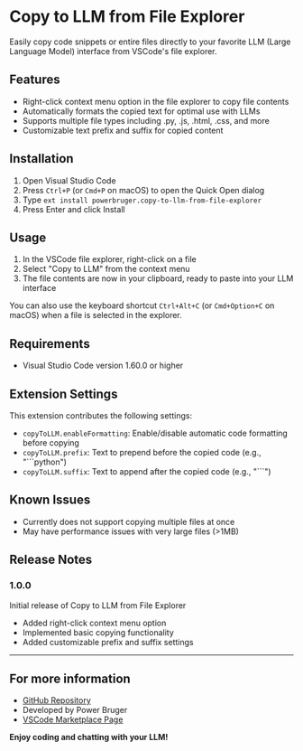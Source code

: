 # Copy to LLM from File Explorer

Easily copy code snippets or entire files directly to your favorite LLM (Large Language Model) interface from VSCode's file explorer.

## Features

- Right-click context menu option in the file explorer to copy file contents
- Automatically formats the copied text for optimal use with LLMs
- Supports multiple file types including .py, .js, .html, .css, and more
- Customizable text prefix and suffix for copied content

## Installation

1. Open Visual Studio Code
2. Press `Ctrl+P` (or `Cmd+P` on macOS) to open the Quick Open dialog
3. Type `ext install powerbruger.copy-to-llm-from-file-explorer`
4. Press Enter and click Install

## Usage

1. In the VSCode file explorer, right-click on a file
2. Select "Copy to LLM" from the context menu
3. The file contents are now in your clipboard, ready to paste into your LLM interface

You can also use the keyboard shortcut `Ctrl+Alt+C` (or `Cmd+Option+C` on macOS) when a file is selected in the explorer.

## Requirements

- Visual Studio Code version 1.60.0 or higher

## Extension Settings

This extension contributes the following settings:

* `copyToLLM.enableFormatting`: Enable/disable automatic code formatting before copying
* `copyToLLM.prefix`: Text to prepend before the copied code (e.g., "```python")
* `copyToLLM.suffix`: Text to append after the copied code (e.g., "```")

## Known Issues

- Currently does not support copying multiple files at once
- May have performance issues with very large files (>1MB)

## Release Notes

### 1.0.0

Initial release of Copy to LLM from File Explorer

- Added right-click context menu option
- Implemented basic copying functionality
- Added customizable prefix and suffix settings

---

## For more information

* [GitHub Repository](https://github.com/powerbruger/copy-to-llm-from-file-explorer)
* Developed by Power Bruger
* [VSCode Marketplace Page](https://marketplace.visualstudio.com/items?itemName=powerbruger.copy-to-llm-from-file-explorer)

**Enjoy coding and chatting with your LLM!**